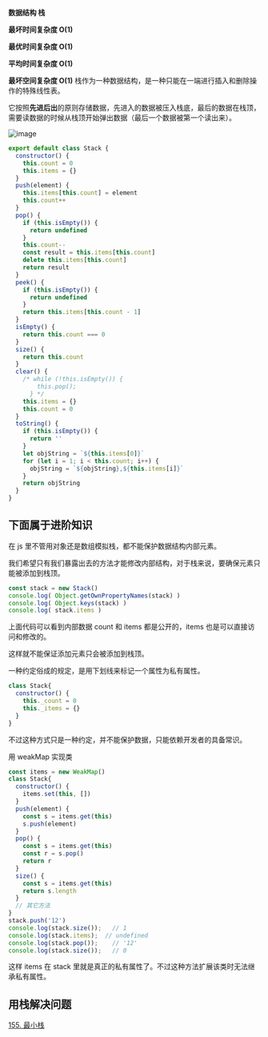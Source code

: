 <!--
 * @Author: 张宏亮
 * @Date: 2019-09-22 09:10:45
 * @LastEditors: 张宏亮<hongliang@yunshan.net>
 * @LastEditTime: 2019-09-22 14:42:15
 * @Description: file content
 * @Versions: 1.0.0
 -->

**数据结构	栈**

**最坏时间复杂度	О(1)**

**最优时间复杂度	О(1)**

**平均时间复杂度	O(1)**

**最坏空间复杂度	O(1)**
 栈作为一种数据结构，是一种只能在一端进行插入和删除操作的特殊线性表。
 
 它按照**先进后出**的原则存储数据，先进入的数据被压入栈底，最后的数据在栈顶，需要读数据的时候从栈顶开始弹出数据（最后一个数据被第一个读出来）。

![image](https://raw.githubusercontent.com/zhl1232/javascript-algorithm/master/static/img/stack.png)

```js
export default class Stack {
  constructor() {
    this.count = 0
    this.items = {}
  }
  push(element) {
    this.items[this.count] = element
    this.count++
  }
  pop() {
    if (this.isEmpty()) {
      return undefined
    }
    this.count--
    const result = this.items[this.count]
    delete this.items[this.count]
    return result
  }
  peek() {
    if (this.isEmpty()) {
      return undefined
    }
    return this.items[this.count - 1]
  }
  isEmpty() {
    return this.count === 0
  }
  size() {
    return this.count
  }
  clear() {
    /* while (!this.isEmpty()) {
        this.pop();
      } */
    this.items = {}
    this.count = 0
  }
  toString() {
    if (this.isEmpty()) {
      return ''
    }
    let objString = `${this.items[0]}`
    for (let i = 1; i < this.count; i++) {
      objString = `${objString},${this.items[i]}`
    }
    return objString
  }
}
```


## 下面属于进阶知识

在 js 里不管用对象还是数组模拟栈，都不能保护数据结构内部元素。

我们希望只有我们暴露出去的方法才能修改内部结构，对于栈来说，要确保元素只能被添加到栈顶。

```js
const stack = new Stack()
console.log( Object.getOwnPropertyNames(stack) )
console.log( Object.keys(stack) )
console.log( stack.items )
```

上面代码可以看到内部数据 count 和 items 都是公开的，items 也是可以直接访问和修改的。

这样就不能保证添加元素只会被添加到栈顶。


一种约定俗成的规定，是用下划线来标记一个属性为私有属性。
```js
class Stack{
  constructor() {
    this._count = 0
    this._items = {}
  }
}
```
不过这种方式只是一种约定，并不能保护数据，只能依赖开发者的具备常识。

用 weakMap 实现类

```js
const items = new WeakMap()
class Stack{
  constructor() {
    items.set(this, [])
  }
  push(element) {
    const s = items.get(this)
    s.push(element)
  }
  pop() {
    const s = items.get(this)
    const r = s.pop()
    return r
  }
  size() {
    const s = items.get(this)
    return s.length
  }
  // 其它方法
}
stack.push('12')
console.log(stack.size());   // 1
console.log(stack.items);  // undefined
console.log(stack.pop());    // '12'
console.log(stack.size());   // 0
```
这样 items 在 stack 里就是真正的私有属性了。不过这种方法扩展该类时无法继承私有属性。

## 用栈解决问题

[155. 最小栈](https://github.com/zhl1232/javascript-algorithm/tree/master/solve-problems/155.md)

